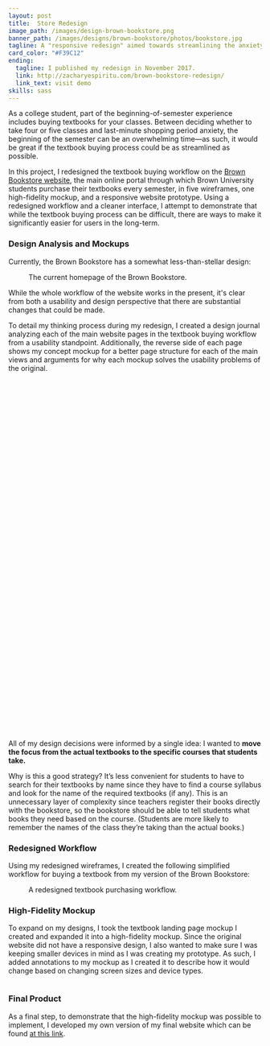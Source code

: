 ```yaml
---
layout: post
title:  Store Redesign
image_path: /images/design-brown-bookstore.png
banner_path: /images/designs/brown-bookstore/photos/bookstore.jpg
tagline: A "responsive redesign" aimed towards streamlining the anxiety-filled textbook buying process
card_color: "#F39C12"
ending:
  tagline: I published my redesign in November 2017.
  link: http://zacharyespiritu.com/brown-bookstore-redesign/
  link_text: visit demo
skills: sass
---
```


As a college student, part of the beginning-of-semester experience includes buying textbooks for your classes. Between deciding whether to take four or five classes and last-minute shopping period anxiety, the beginning of the semester can be an overwhelming time—as such, it would be great if the textbook buying process could be as streamlined as possible.

In this project, I redesigned the textbook buying workflow on the [Brown Bookstore website](https://www.brown.edu/campus-life/support/bookstore/), the main online portal through which Brown University students purchase their textbooks every semester, in five wireframes, one high-fidelity mockup, and a responsive website prototype. Using a redesigned workflow and a cleaner interface, I attempt to demonstrate that while the textbook buying process can be difficult, there are ways to make it significantly easier for users in the long-term.

### Design Analysis and Mockups

Currently, the Brown Bookstore has a somewhat less-than-stellar design:

<figure class="lazyload">
    <img class="responsive-image lazyload" data-src="/images/designs/brown-bookstore/current.png">
    <figcaption>The current homepage of the Brown Bookstore.</figcaption>
</figure>

While the whole workflow of the website works in the present, it's clear from both a usability and design perspective that there are substantial changes that could be made.

To detail my thinking process during my redesign, I created a design journal analyzing each of the main website pages in the textbook buying workflow from a usability standpoint. Additionally, the reverse side of each page shows my concept mockup for a better page structure for each of the main views and arguments for why each mockup solves the usability problems of the original.

<div data-configid="29943213/56222184" style="width:100%; height:700px; margin-bottom: 15px;" class="issuuembed"></div>

<script type="text/javascript" src="//e.issuu.com/embed.js" async="true"></script>

All of my design decisions were informed by a single idea: I wanted to **move the focus from the actual textbooks to the specific courses that students take.**

Why is this a good strategy? It’s less convenient for students to have to search for their textbooks by name since they have to find a course syllabus and look for the name of the required textbooks (if any). This is an unnecessary layer of complexity since teachers register their books directly with the bookstore, so the bookstore should be able to tell students what books they need based on the course. (Students are more likely to remember the names of the class they’re taking than the actual books.)

### Redesigned Workflow

Using my redesigned wireframes, I created the following simplified workflow for buying a textbook from my version of the Brown Bookstore:

<figure class="banner-grid lazyload">
    <img class="lazyload" data-src="/images/designs/brown-bookstore/workflow.png">
    <figcaption>A redesigned textbook purchasing workflow.</figcaption>
</figure>

### High-Fidelity Mockup

To expand on my designs, I took the textbook landing page mockup I created and expanded it into a high-fidelity mockup. Since the original website did not have a responsive design, I also wanted to make sure I was keeping smaller devices in mind as I was creating my prototype. As such, I added annotations to my mockup as I created it to describe how it would change based on changing screen sizes and device types.

<figure class="lazyload">
    <img class="lazyload" data-src="/images/designs/brown-bookstore/annotated-mockup.png">
</figure>

### Final Product

As a final step, to demonstrate that the high-fidelity mockup was possible to implement, I developed my own version of my final website which can be found [at this link](http://zacharyespiritu.com/brown-bookstore-redesign/).

